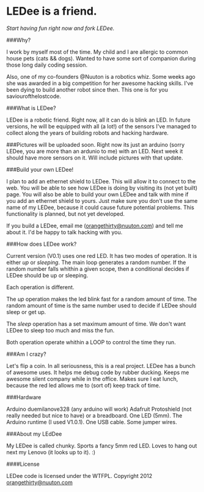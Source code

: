 LEDee is a friend.
====================

*Start having fun right now and fork LEDee.*


###Why?

I work by myself most of the time. My child and I are allergic to common
house pets (cats && dogs). Wanted to have some sort of companion during those
long daily coding session.

Also, one of my co-founders @Nuuton is a robotics whiz. Some weeks ago she
was awarded in a big competition for her awesome hacking skills. I've been 
dying to build another robot since then. 
This one is for you saviourofthelostcode.

###What is LEDee?

LEDee is a robotic friend. Right now, all it can do is blink an LED.
In future versions, he will be equipped with all (a lot!) of the sensors
I've managed to collect along the years of building robots and hacking hardware.


###Pictures will be uploaded soon.
Right now its just an arduino (sorry LEDee, you are more than an ardunio to me)
with an LED. Next week it should have more sensors on it. Will include
pictures with that update.



###Build your own LEDee!

I plan to add an ethernet shield to LEDee. This will allow it to 
connect to the web. You will be able to see how LEDee is doing
by visiting its (not yet built) page. You will also be
able to build your own LEDee and talk with mine 
if you add an ethernet shield to yours. 
Just make sure you don't use the same name of my LEDee, because
it could cause future potential problems. 
This functionality is planned, but not yet developed. 

If you build a LEDee, email me (orangethirty@nuuton.com) and tell me about it.
I'd be happy to talk hacking with you.


###How does LEDee work?

Current version (V0.1) uses one red LED.
It has two modes of operation. It is either *up* or *sleeping*.
The main loop generates a random number.
If the random number falls whithin a given scope, 
then a conditional decides if LEDee should be up or sleeping.

Each operation is different.

The *up* operation makes the led blink fast for a random amount of time.
The random amount of time is the same number used to decide if LEDee should
sleep or get up.

The *sleep* operation has a set maximum amount of time. We don't want LEDee to
sleep too much and miss the fun.

Both operation operate whithin a LOOP to control the time they run.


###Am I crazy?

Let's flip a coin. In all seriousness, this is a real project. LEDee has a 
bunch of awesome uses. It helps me debug code by rubber ducking.
Keeps me awesome silent company while in the office.
Makes sure I eat lunch, 
because the red led allows me to (sort of) keep track of time.

###Hardware

Arduino duemilanove328 (any arduino will work)
Adafruit Protoshield (not really needed but nice to have) or a breadboard.
One LED (5mm).
The Arduino runtime (I used V1.0.1).
One USB cable.
Some jumper wires.


###About my LEdDee

My LEDee is called chunky.
Sports a fancy 5mm red LED.
Loves to hang out next my Lenovo (it looks up to it).
:)


####License

LEDee code is licensed under the WTFPL.
Copyright 2012 orangethirty@nuuton.com
